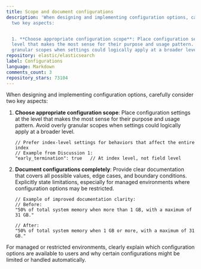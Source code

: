 ```yaml
---
title: Scope and document configurations
description: 'When designing and implementing configuration options, carefully consider
  two key aspects:


  1. **Choose appropriate configuration scope**: Place configuration settings at the
  level that makes the most sense for their purpose and usage pattern. Avoid overly
  granular scopes when settings could logically apply at a broader level.'
repository: elastic/elasticsearch
label: Configurations
language: Markdown
comments_count: 3
repository_stars: 73104
---
```


When designing and implementing configuration options, carefully consider two key aspects:

1. **Choose appropriate configuration scope**: Place configuration settings at the level that makes the most sense for their purpose and usage pattern. Avoid overly granular scopes when settings could logically apply at a broader level.

   ```
   // Prefer index-level settings for behaviors that affect the entire index
   // Example from Discussion 1:
   "early_termination": true   // At index level, not field level
   ```

2. **Document configurations completely**: Provide clear documentation that covers all possible values, edge cases, and boundary conditions. Explicitly state limitations, especially for managed environments where configuration options may be restricted.

   ```
   // Example of improved documentation clarity:
   // Before:
   "50% of total system memory when more than 1 GB, with a maximum of 31 GB."
   
   // After:
   "50% of total system memory when 1 GB or more, with a maximum of 31 GB."
   ```

For managed or restricted environments, clearly explain which configuration options are available to users and why certain configurations might be limited or handled automatically.
